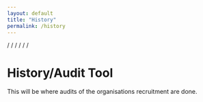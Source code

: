 ```yaml
---
layout: default
title: "History"
permalink: /history
---
```


/
/
/
/
/
/

# History/Audit Tool

<p>
	 This will be where audits of the organisations recruitment are done. 
</p>